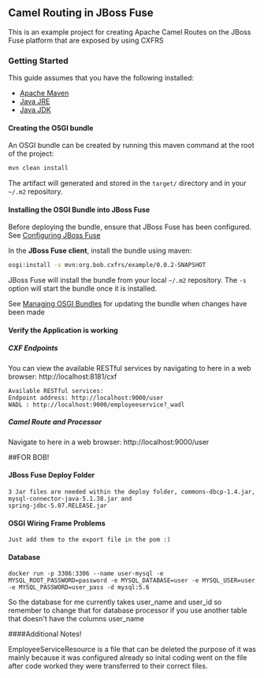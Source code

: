 ## Camel Routing in JBoss Fuse
This is an example project for creating Apache Camel Routes on the JBoss Fuse platform 
that are exposed by using CXFRS

### Getting Started
This guide assumes that you have the following installed:
- [Apache Maven](https://maven.apache.org/download.cgi)
- [Java JRE](http://www.oracle.com/technetwork/java/javase/downloads/jre8-downloads-2133155.html)
- [Java JDK](http://www.oracle.com/technetwork/java/javase/downloads/jdk8-downloads-2133151.html)

#### Creating the OSGI bundle
An OSGI bundle can be created by running this maven command at the root of the project:
```bash
mvn clean install
```
The artifact will generated and stored in the `target/` directory
and in your `~/.m2` repository.
#### Installing the OSGI Bundle into JBoss Fuse
Before deploying the bundle, ensure that JBoss Fuse has been configured. 
See [Configuring JBoss Fuse](docs/configuring-jboss-fuse.md)

In the **JBoss Fuse client**, install the bundle using maven:
```bash
osgi:install -s mvn:org.bob.cxfrs/example/0.0.2-SNAPSHOT
```
JBoss Fuse will install the bundle from your local `~/.m2` repository.
The `-s` option will start the bundle once it is installed.

See [Managing OSGI Bundles](docs/managing-osgi-bundles.md) 
for updating the bundle when changes have been made

#### Verify the Application is working
##### CXF Endpoints
You can view the available RESTful services by navigating to here in a web browser: http://localhost:8181/cxf
```
Available RESTful services:
Endpoint address: http://localhost:9000/user
WADL : http://localhost:9000/employeeservice?_wadl
```
##### Camel Route and Processor
Navigate to here in a web browser: http://localhost:9000/user

##FOR BOB!

#### JBoss Fuse Deploy Folder
```
3 Jar files are needed within the deploy folder, commons-dbcp-1.4.jar, mysql-connector-java-5.1.38.jar and 
spring-jdbc-5.07.RELEASE.jar
```

#### OSGI Wiring Frame Problems
```
Just add them to the export file in the pom :)
```

#### Database
```
docker run -p 3306:3306 --name user-mysql -e MYSQL_ROOT_PASSWORD=password -e MYSQL_DATABASE=user -e MYSQL_USER=user -e MYSQL_PASSWORD=user_pass -d mysql:5.6
```
So the database for me currently takes user_name and user_id so remember to change that for database processor if you use another table that doesn't have
the columns user_name


####Additional Notes!

EmployeeServiceResource is a file that can be deleted the purpose of it was mainly because it was configured already so inital coding
went on the file after code worked they were transferred to their correct files.
